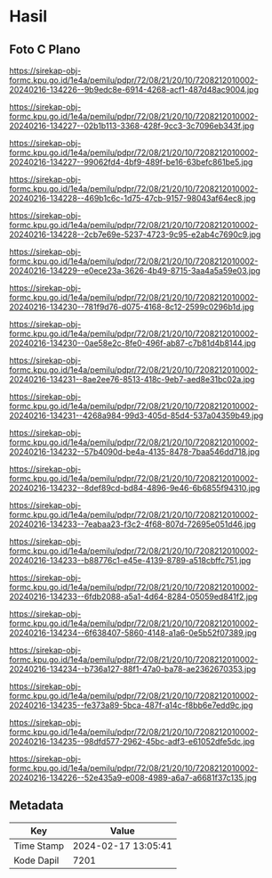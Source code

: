 # Hasil

## Foto C Plano

https://sirekap-obj-formc.kpu.go.id/1e4a/pemilu/pdpr/72/08/21/20/10/7208212010002-20240216-134226--9b9edc8e-6914-4268-acf1-487d48ac9004.jpg

https://sirekap-obj-formc.kpu.go.id/1e4a/pemilu/pdpr/72/08/21/20/10/7208212010002-20240216-134227--02b1b113-3368-428f-9cc3-3c7096eb343f.jpg

https://sirekap-obj-formc.kpu.go.id/1e4a/pemilu/pdpr/72/08/21/20/10/7208212010002-20240216-134227--99062fd4-4bf9-489f-be16-63befc861be5.jpg

https://sirekap-obj-formc.kpu.go.id/1e4a/pemilu/pdpr/72/08/21/20/10/7208212010002-20240216-134228--469b1c6c-1d75-47cb-9157-98043af64ec8.jpg

https://sirekap-obj-formc.kpu.go.id/1e4a/pemilu/pdpr/72/08/21/20/10/7208212010002-20240216-134228--2cb7e69e-5237-4723-9c95-e2ab4c7690c9.jpg

https://sirekap-obj-formc.kpu.go.id/1e4a/pemilu/pdpr/72/08/21/20/10/7208212010002-20240216-134229--e0ece23a-3626-4b49-8715-3aa4a5a59e03.jpg

https://sirekap-obj-formc.kpu.go.id/1e4a/pemilu/pdpr/72/08/21/20/10/7208212010002-20240216-134230--781f9d76-d075-4168-8c12-2599c0296b1d.jpg

https://sirekap-obj-formc.kpu.go.id/1e4a/pemilu/pdpr/72/08/21/20/10/7208212010002-20240216-134230--0ae58e2c-8fe0-496f-ab87-c7b81d4b8144.jpg

https://sirekap-obj-formc.kpu.go.id/1e4a/pemilu/pdpr/72/08/21/20/10/7208212010002-20240216-134231--8ae2ee76-8513-418c-9eb7-aed8e31bc02a.jpg

https://sirekap-obj-formc.kpu.go.id/1e4a/pemilu/pdpr/72/08/21/20/10/7208212010002-20240216-134231--4268a984-99d3-405d-85d4-537a04359b49.jpg

https://sirekap-obj-formc.kpu.go.id/1e4a/pemilu/pdpr/72/08/21/20/10/7208212010002-20240216-134232--57b4090d-be4a-4135-8478-7baa546dd718.jpg

https://sirekap-obj-formc.kpu.go.id/1e4a/pemilu/pdpr/72/08/21/20/10/7208212010002-20240216-134232--8def89cd-bd84-4896-9e46-6b6855f94310.jpg

https://sirekap-obj-formc.kpu.go.id/1e4a/pemilu/pdpr/72/08/21/20/10/7208212010002-20240216-134233--7eabaa23-f3c2-4f68-807d-72695e051d46.jpg

https://sirekap-obj-formc.kpu.go.id/1e4a/pemilu/pdpr/72/08/21/20/10/7208212010002-20240216-134233--b88776c1-e45e-4139-8789-a518cbffc751.jpg

https://sirekap-obj-formc.kpu.go.id/1e4a/pemilu/pdpr/72/08/21/20/10/7208212010002-20240216-134233--6fdb2088-a5a1-4d64-8284-05059ed841f2.jpg

https://sirekap-obj-formc.kpu.go.id/1e4a/pemilu/pdpr/72/08/21/20/10/7208212010002-20240216-134234--6f638407-5860-4148-a1a6-0e5b52f07389.jpg

https://sirekap-obj-formc.kpu.go.id/1e4a/pemilu/pdpr/72/08/21/20/10/7208212010002-20240216-134234--b736a127-88f1-47a0-ba78-ae2362670353.jpg

https://sirekap-obj-formc.kpu.go.id/1e4a/pemilu/pdpr/72/08/21/20/10/7208212010002-20240216-134235--fe373a89-5bca-487f-a14c-f8bb6e7edd9c.jpg

https://sirekap-obj-formc.kpu.go.id/1e4a/pemilu/pdpr/72/08/21/20/10/7208212010002-20240216-134235--98dfd577-2962-45bc-adf3-e61052dfe5dc.jpg

https://sirekap-obj-formc.kpu.go.id/1e4a/pemilu/pdpr/72/08/21/20/10/7208212010002-20240216-134226--52e435a9-e008-4989-a6a7-a6681f37c135.jpg


## Metadata

| Key        | Value               |
| ---------- | ------------------- |
| Time Stamp | 2024-02-17 13:05:41 |
| Kode Dapil | 7201                |



